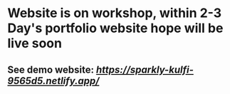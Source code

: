 # Website is on workshop, within 2-3 Day's portfolio website hope will be live soon
## See demo website:  *https://sparkly-kulfi-9565d5.netlify.app/*
